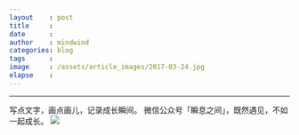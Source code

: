 ```yaml
---
layout    : post
title     :
date      :
author    : mindwind
categories: blog
tags      :
image     : /assets/article_images/2017-03-24.jpg
elapse    :
---
```































---
写点文字，画点画儿，记录成长瞬间。
微信公众号「瞬息之间」，既然遇见，不如一起成长。
![](/assets/images/qrcode_wechat_avatar.jpg)
